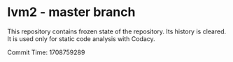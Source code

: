 # lvm2 - master branch

This repository contains frozen state of the repository.
Its history is cleared. It is used only for static code
analysis with Codacy.

Commit Time: 1708759289